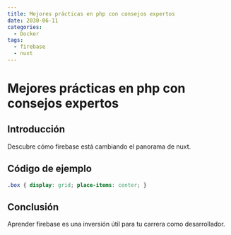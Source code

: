 ```yaml
---
title: Mejores prácticas en php con consejos expertos
date: 2030-06-11
categories:
  - Docker
tags:
  - firebase
  - nuxt
---
```


# Mejores prácticas en php con consejos expertos

## Introducción

Descubre cómo firebase está cambiando el panorama de nuxt.

## Código de ejemplo

```css
.box { display: grid; place-items: center; }
```

## Conclusión

Aprender firebase es una inversión útil para tu carrera como desarrollador.